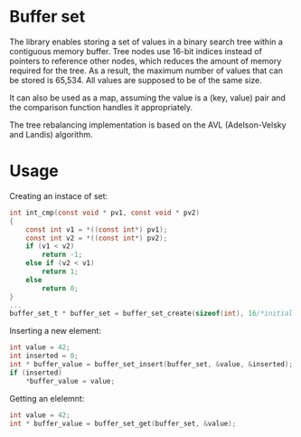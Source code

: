 # Buffer set

The library enables storing a set of values in a binary search tree within a contiguous memory buffer. Tree nodes use 16-bit indices instead of pointers to reference other nodes, which reduces the amount of memory required for the tree. As a result, the maximum number of values that can be stored is 65,534. All values are supposed to be of the same size.

It can also be used as a map, assuming the value is a (key, value) pair and the comparison function handles it appropriately.

The tree rebalancing implementation is based on the AVL (Adelson-Velsky and Landis) algorithm.

# Usage
Creating an instace of set:
```C
int int_cmp(const void * pv1, const void * pv2)
{
    const int v1 = *((const int*) pv1);
    const int v2 = *((const int*) pv2);
    if (v1 < v2)
        return -1;
    else if (v2 < v1)
        return 1;
    else
        return 0;
}
...
buffer_set_t * buffer_set = buffer_set_create(sizeof(int), 16/*initial capacity*/, &int_cmp);
```
Inserting a new element:
```C
int value = 42;
int inserted = 0;
int * buffer_value = buffer_set_insert(buffer_set, &value, &inserted);
if (inserted)
    *buffer_value = value;
```
Getting an elelemnt:
```C
int value = 42;
int * buffer_value = buffer_set_get(buffer_set, &value);
```
